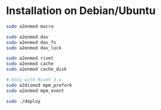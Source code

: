 # Installation on Debian/Ubuntu

```sh
sudo a2enmod macro

sudo a2enmod dav
sudo a2enmod dav_fs
sudo a2enmod dav_lock

sudo a2enmod rivet
sudo a2enmod cache
sudo a2enmod cache_disk

# Only with Rivet 3.x.
sudo a2dismod mpm_prefork
sudo a2enmod mpm_event

sudo ./deploy
```
